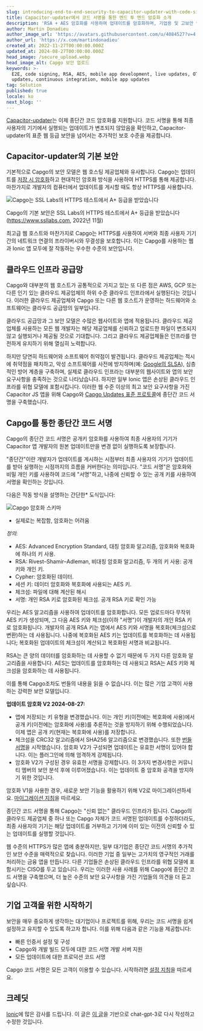 ```yaml
---
slug: introducing-end-to-end-security-to-capacitor-updater-with-code-signing
title: Capacitor-updater에서 코드 서명을 통한 엔드 투 엔드 암호화 소개
description: 'RSA + AES 암호화를 사용하여 업데이트를 암호화하며, 기업용 및 고보안 앱을 위해 설계되었습니다'
author: Martin Donadieu
author_image_url: 'https://avatars.githubusercontent.com/u/4084527?v=4'
author_url: 'https://x.com/martindonadieu'
created_at: 2022-11-27T00:00:00.000Z
updated_at: 2024-08-27T00:00:00.000Z
head_image: /secure_upload.webp
head_image_alt: Capgo 보안 업로드
keywords: >-
  E2E, code signing, RSA, AES, mobile app development, live updates, OTA
  updates, continuous integration, mobile app updates
tag: Solution
published: true
locale: ko
next_blog: ''
---
```

[Capacitor-updater](https://github.com/Cap-go/capacitor-updater/)는 이제 종단간 코드 암호화를 지원합니다. 코드 서명을 통해 최종 사용자의 기기에서 실행되는 업데이트가 변조되지 않았음을 확인하고, Capacitor-updater의 표준 웹 등급 보안을 넘어서는 추가적인 보호 수준을 제공합니다.

## Capacitor-updater의 기본 보안

기본적으로 Capgo의 보안 모델은 웹 호스팅 제공업체와 유사합니다. Capgo는 업데이트를 [저장 시 암호화](https://cloud.google.com/docs/security/encryption/default-encryption/)하고 현대적인 암호화 방식을 사용하여 HTTPS를 통해 제공합니다. 마찬가지로 개발자의 컴퓨터에서 업데이트를 게시할 때도 항상 HTTPS를 사용합니다.

![Capgo는 SSL Labs의 HTTPS 테스트에서 A+ 등급을 받았습니다](/ssllabs_report.webp)

Capgo의 기본 보안은 SSL Labs의 HTTPS 테스트에서 A+ 등급을 받았습니다 (https://www.ssllabs.com, 2022년 11월)

최고급 웹 호스트와 마찬가지로 Capgo는 HTTPS를 사용하여 서버와 최종 사용자 기기 간의 네트워크 연결의 프라이버시와 무결성을 보호합니다. 이는 Capgo를 사용하는 웹과 Ionic 앱 모두에 잘 작동하는 우수한 수준의 보안입니다.

## 클라우드 인프라 공급망

Capgo와 대부분의 웹 호스트가 공통적으로 가지고 있는 또 다른 점은 AWS, GCP 또는 다른 인기 있는 클라우드 제공업체의 하위 수준 클라우드 인프라에서 실행된다는 것입니다. 이러한 클라우드 제공업체와 Capgo 또는 다른 웹 호스트가 운영하는 하드웨어와 소프트웨어는 클라우드 공급망의 일부입니다.

클라우드 공급망과 그 보안 모델은 수많은 웹사이트와 앱에 적용됩니다. 클라우드 제공업체를 사용하는 모든 웹 개발자는 해당 제공업체를 신뢰하고 업로드한 파일이 변조되지 않고 실행되거나 제공될 것으로 기대합니다. 그리고 클라우드 제공업체들은 인프라를 안전하게 유지하기 위해 열심히 노력합니다.

하지만 당연히 하드웨어와 소프트웨어 취약점이 발견됩니다. 클라우드 제공업체는 적시에 취약점을 패치하고, 악성 소프트웨어를 사전에 방지하며(예: [Google의 SLSA](https://security.googleblog.com/2021/06/introducing-slsa-end-to-end-framework.html/)), 심층적인 방어 계층을 구축하며, 실제로 클라우드 인프라는 대부분의 웹사이트와 앱의 보안 요구사항을 충족하는 것으로 나타났습니다. 하지만 일부 Ionic 앱은 손상된 클라우드 인프라를 위협 모델에 포함시킵니다. 이러한 웹 수준 이상의 최고 보안 요구사항을 가진 Capacitor JS 앱을 위해 Capgo와 [Capgo Updates 표준 프로토콜](/docs/self-hosted/auto-update/update-endpoint/)에 종단간 코드 서명을 구축했습니다.

## Capgo를 통한 종단간 코드 서명

Capgo의 종단간 코드 서명은 공개키 암호화를 사용하여 최종 사용자의 기기가 Capacitor 앱 개발자의 원본 업데이트만을 변경 없이 실행하도록 보장합니다.

"종단간"이란 개발자가 업데이트를 게시하는 시점부터 최종 사용자의 기기가 업데이트를 받아 실행하는 시점까지의 흐름을 커버한다는 의미입니다. "코드 서명"은 암호화와 비밀 개인 키를 사용하여 코드에 "서명"하고, 나중에 신뢰할 수 있는 공개 키를 사용하여 서명을 확인하는 것입니다.

다음은 작동 방식을 설명하는 간단한* 도식입니다:

![Capgo 암호화 스키마](/encryption_flow.webp)

* 실제로는 복잡함, 암호화는 어려움

*정의*:
- AES: Advanced Encryption Standard, 대칭 암호화 알고리즘, 암호화와 복호화에 하나의 키 사용.
- RSA: Rivest–Shamir–Adleman, 비대칭 암호화 알고리즘, 두 개의 키 사용: 공개 키와 개인 키.
- Cypher: 암호화된 데이터.
- 세션 키: 데이터 암호화와 복호화에 사용되는 AES 키.
- 체크섬: 파일에 대해 계산된 해시
- 서명: 개인 RSA 키로 암호화된 체크섬. 공개 RSA 키로 확인 가능

우리는 AES 알고리즘을 사용하여 업데이트를 암호화합니다. 모든 업로드마다 무작위 AES 키가 생성되며, 그 다음 AES 키와 체크섬(이하 "서명")이 개발자의 개인 RSA 키로 암호화됩니다. 개발자의 공개 RSA 키는 앱에서 AES 키와 서명을 복호화(체크섬으로 변환)하는 데 사용됩니다. 나중에 복호화된 AES 키는 업데이트를 복호화하는 데 사용됩니다; 복호화된 업데이트의 체크섬이 계산되고 복호화된 서명과 비교됩니다.

RSA는 큰 양의 데이터를 암호화하는 데 사용할 수 없기 때문에 두 가지 다른 암호화 알고리즘을 사용합니다. AES는 업데이트를 암호화하는 데 사용되고 RSA는 AES 키와 체크섬을 암호화하는 데 사용됩니다.

이를 통해 Capgo조차도 번들의 내용을 읽을 수 없습니다. 이는 많은 기업 고객이 사용하는 강력한 보안 모델입니다.

**업데이트 암호화 V2 2024-08-27:**
- 앱에 저장되는 키 유형을 변경했습니다. 이는 개인 키(이전에는 복호화에 사용)에서 공개 키(이전에는 암호화에 사용)를 추론하는 것을 방지하기 위해 수행되었습니다. 이제 앱은 공개 키(현재는 복호화에 사용)를 저장합니다.
- 체크섬을 CRC32 알고리즘에서 SHA256 알고리즘으로 변경했습니다. 또한 [번들 서명](https://en.wikipedia.org/wiki/RSA_(cryptosystem)#Signing_messages)을 시작했습니다. 암호화 V2가 구성되면 업데이트는 유효한 서명이 있어야 합니다. 이는 플러그인에 의해 엄격하게 강제됩니다.
- 암호화 V2가 구성된 경우 유효한 서명을 강제합니다.
이 3가지 변경사항은 커뮤니티 멤버의 보안 분석 후에 이루어졌습니다. 이는 업데이트 중 암호화 공격을 방지하기 위한 것입니다.

암호화 V1을 사용한 경우, 새로운 보안 기능을 활용하기 위해 V2로 마이그레이션하세요. [마이그레이션 지침](/docs/cli/migrations/encryption/)을 따르세요.

종단간 코드 서명을 통해 Capgo는 "신뢰 없는" 클라우드 인프라가 됩니다. Capgo의 클라우드 제공업체 중 하나 또는 Capgo 자체가 코드 서명된 업데이트를 수정하더라도, 최종 사용자의 기기는 해당 업데이트를 거부하고 기기에 이미 있는 이전의 신뢰할 수 있는 업데이트를 실행할 것입니다.

웹 수준의 HTTPS가 많은 앱에 충분하지만, 일부 대기업은 종단간 코드 서명의 추가적인 보안 수준을 매력적으로 찾습니다. 이러한 기업 중 일부는 고가치의 영구적인 거래를 처리하는 금융 앱을 만듭니다. 다른 기업들은 손상된 클라우드 인프라를 위협 모델에 포함시키는 CISO를 두고 있습니다. 우리는 이러한 사용 사례를 위해 Capgo에 종단간 코드 서명을 구축했으며, 더 높은 수준의 보안 요구사항을 가진 기업들의 의견을 더 듣고 싶습니다.

## 기업 고객을 위한 시작하기

보안을 매우 중요하게 생각하는 대기업이나 프로젝트를 위해, 우리는 코드 서명을 쉽게 설정하고 유지할 수 있도록 하고자 합니다. 이를 위해 다음과 같은 기능을 제공합니다:

-   빠른 인증서 설정 및 구성
-   Capgo와 개발 빌드 모두에 대한 코드 서명 개발 서버 지원
-   모든 업데이트에 대한 프로덕션 코드 서명

Capgo 코드 서명은 모든 고객이 이용할 수 있습니다. 시작하려면 [설정 지침](/docs/cli/commands/#end-to-end-encryption-trustless)을 따르세요.

## 크레딧

[Ionic](https://ionic.com/)에 많은 감사를 드립니다. 이 글은 [이 글](https://ionic.io/blog/introducing-the-ionic-end-to-end-testing-reference-example/)을 기반으로 chat-gpt-3로 다시 작성하고 수정한 것입니다.
